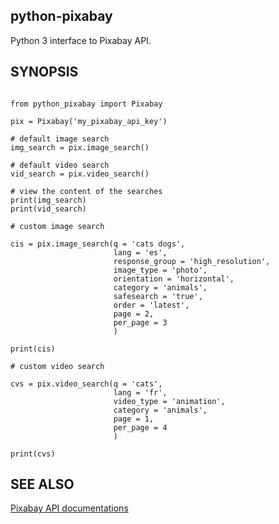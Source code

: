 python-pixabay
---
Python 3 interface to Pixabay API.

SYNOPSIS
---
```python3

from python_pixabay import Pixabay

pix = Pixabay('my_pixabay_api_key')

# default image search
img_search = pix.image_search()

# default video search
vid_search = pix.video_search()

# view the content of the searches
print(img_search)
print(vid_search)

# custom image search

cis = pix.image_search(q = 'cats dogs',
					   lang = 'es',
					   response_group = 'high_resolution',
					   image_type = 'photo',
					   orientation = 'horizontal',
					   category = 'animals',
					   safesearch = 'true',
					   order = 'latest',
					   page = 2,
					   per_page = 3
					   )

print(cis)

# custom video search

cvs = pix.video_search(q = 'cats',
					   lang = 'fr',
					   video_type = 'animation',
					   category = 'animals',
					   page = 1,
					   per_page = 4
					   )

print(cvs)
```

SEE ALSO
---
[Pixabay API documentations](https://pixabay.com/api/docs)
